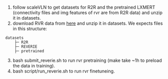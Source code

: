 1. follow scaleVLN to get datasets for R2R and the pretrained LXMERT (connectivity files and img features of rvr are from R2R data) and unzip it in datasets.
2. download RVR data from [here](ScaleVLN/VLN-DUET) and unzip it in datasets. We expects files in this structure:
```
datasets
    ├─ R2R
    ├─ REVERIE
    ├─ pretrained
```
3. bash submit_reverie.sh to run rvr pretraining (make take ~1h to preload the data in training).
4. bash script/run_reverie.sh to run rvr finetuneing.